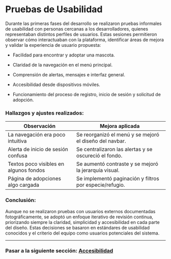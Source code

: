 # Pruebas de Usabilidad

Durante las primeras fases del desarrollo se realizaron pruebas informales de usabilidad con personas cercanas a los desarrolladores, quienes representaban distintos perfiles de usuarios. Estas sesiones permitieron observar cómo interactuaban con la plataforma, identificar áreas de mejora y validar la experiencia de usuario propuesta:

- Facilidad para encontrar y adoptar una mascota.

- Claridad de la navegación en el menú principal.

- Comprensión de alertas, mensajes e interfaz general.

- Accesibilidad desde dispositivos móviles.

- Funcionamiento del proceso de registro, inicio de sesión y solicitud de adopción.

### Hallazgos y ajustes realizados:

| Observación | Mejora aplicada |
| --- | --- |
|La navegación era poco intuitiva | Se reorganizó el menú y se mejoró el diseño del navbar. |
|Alerta de inicio de sesión confusa | Se centralizaron las alertas y se oscureció el fondo. |
|Textos poco visibles en algunos fondos | Se aumentó contraste y se mejoró la jerarquía visual. |
|Página de adopciones algo cargada | Se implementó paginación y filtros por especie/refugio. |

### Conclusión:

Aunque no se realizaron pruebas con usuarios externos documentadas fotográficamente, se adoptó un enfoque iterativo de revisión continua, priorizando siempre la claridad, simplicidad y accesibilidad en cada parte del diseño. Estas decisiones se basaron en estándares de usabilidad conocidos y el criterio del equipo como usuarios potenciales del sistema.

---

### Pasar a la siguiente sección: [Accesibilidad](08-accesibilidad.md)